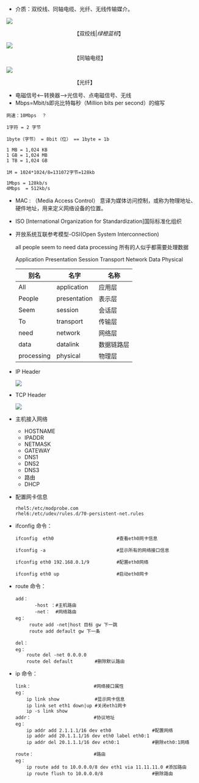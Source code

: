 - 介质：双绞线、同轴电缆、光纤、无线传输媒介。



![](https://mmbiz.qpic.cn/mmbiz_jpg/4iaE7bB4HCjcACBLHAKHh1Pb3iagm8lC0vwoXlWcRh0IVNicU2rIhRdEn277IsJ7gVJl6EfHib4xqlMw2gSdwCnrew/0?wx_fmt=jpeg)

&nbsp;&nbsp;&nbsp;&nbsp;&nbsp;&nbsp;&nbsp;&nbsp;&nbsp;&nbsp;&nbsp;&nbsp;&nbsp;&nbsp;&nbsp;&nbsp;&nbsp;&nbsp;&nbsp;&nbsp;&nbsp;&nbsp;&nbsp;&nbsp;&nbsp;&nbsp;&nbsp;&nbsp;&nbsp;&nbsp;&nbsp;&nbsp;&nbsp;&nbsp;&nbsp;&nbsp;&nbsp;&nbsp;&nbsp;&nbsp;&nbsp;&nbsp;&nbsp;&nbsp;&nbsp;【双绞线|*绿橙蓝棕*】

![](https://mmbiz.qpic.cn/mmbiz_jpg/4iaE7bB4HCjcACBLHAKHh1Pb3iagm8lC0vxmAkOicPcPhwF2nnT1k3L0mlqJBu1QkBedOSdO4kDkia4KBpjicibjLlEw/0?wx_fmt=jpeg)

&nbsp;&nbsp;&nbsp;&nbsp;&nbsp;&nbsp;&nbsp;&nbsp;&nbsp;&nbsp;&nbsp;&nbsp;&nbsp;&nbsp;&nbsp;&nbsp;&nbsp;&nbsp;&nbsp;&nbsp;&nbsp;&nbsp;&nbsp;&nbsp;&nbsp;&nbsp;&nbsp;&nbsp;&nbsp;&nbsp;&nbsp;&nbsp;&nbsp;&nbsp;&nbsp;&nbsp;&nbsp;&nbsp;&nbsp;&nbsp;&nbsp;&nbsp;&nbsp;&nbsp;&nbsp;【同轴电缆】

![](https://mmbiz.qpic.cn/mmbiz_jpg/4iaE7bB4HCjcACBLHAKHh1Pb3iagm8lC0v2Ac6jfDlpCicibVtxbIcEiaLsYmZaJ96ov2uuGA9A3OqQVcuucDqqRPBg/0?wx_fmt=jpeg)

&nbsp;&nbsp;&nbsp;&nbsp;&nbsp;&nbsp;&nbsp;&nbsp;&nbsp;&nbsp;&nbsp;&nbsp;&nbsp;&nbsp;&nbsp;&nbsp;&nbsp;&nbsp;&nbsp;&nbsp;&nbsp;&nbsp;&nbsp;&nbsp;&nbsp;&nbsp;&nbsp;&nbsp;&nbsp;&nbsp;&nbsp;&nbsp;&nbsp;&nbsp;&nbsp;&nbsp;&nbsp;&nbsp;&nbsp;&nbsp;&nbsp;&nbsp;&nbsp;&nbsp;&nbsp;【光纤】

- 电磁信号<——转换器——>光信号、点电磁信号、无线
- Mbps=Mbit/s即兆比特每秒（Million bits per second）的缩写

```
网速：10Mbps  ？

1字符 = 2 字节

1byte（字节） = 8bit（位） == 1byte = 1b

1 MB = 1,024 KB
1 GB = 1,024 MB
1 TB = 1,024 GB

1M = 1024*1024/8=131072字节=128kb

1Mbps = 128kb/s
4Mbps  = 512kb/s

```

- MAC : （Media Access Control）  意译为媒体访问控制，或称为物理地址、硬件地址，用来定义网络设备的位置。


- ISO [International Organization for Standardization]国际标准化组织

- 开放系统互联参考模型-OSI(Open System Interconnection)

    all people seem to need data processing 所有的人似乎都需要处理数据 

    Application Presentation Session Transport Network Data Physical
    
    |<center>别名</center>|<center>名字</center>|<center>名称</center>|
    |-----------------|---------------------|-------------------------| 
    |All            |      application      |                    应用层|
    |People         |   presentation        |               表示层     |
    |Seem             |session                |                   会话层|
    |To                |  transport           |                  传输层|
    |need             |  network              |                 网络层|
    |data            |   datalink             |                  数据链路层|
    |processing     |physical                 |               物理层|

- IP Header

    ![](https://mmbiz.qpic.cn/mmbiz_png/4iaE7bB4HCjcACBLHAKHh1Pb3iagm8lC0vzpsibV893SG1rdlJiaoFPIyMByLfkyoQbkibPDtEGBk9iar8Vibc5faaa6w/0?wx_fmt=png)

- TCP Header

    ![](https://mmbiz.qpic.cn/mmbiz_png/4iaE7bB4HCjcACBLHAKHh1Pb3iagm8lC0v07lY4Q6LDYLOwhellIFyBnCicsPibDOhcWiaYBBVQYVXe1giaCNCbZTibuQ/0?wx_fmt=png)

- 主机接入网络

    - HOSTNAME
    - IPADDR
    - NETMASK
    - GATEWAY
    - DNS1
    - DNS2
    - DNS3
    - 路由
    - DHCP

- 配置网卡信息

    ```
    rhel5:/etc/modprobe.com
    rhel6:/etc/udev/rules.d/70-persistent-net.rules
    ```

- ifconfig 命令：

    ```
    ifconfig  eth0                       #查看eth0网卡信息
    
    ifconfig -a                          #显示所有的网络接口信息
    
    ifconfig eth0 192.168.0.1/9          #配置eth0网络
    
    ifconfig eth0 up                     #启动eth0网卡
    ```
- route 命令：

    ```
	add：
	       -host ：#主机路由
	       -net：  #网络路由
	eg：
	     route add -net|host 目标 gw 下一跳
	     route add default gw 下一条

	del：
	eg：
        route del -net 0.0.0.0
	    route del default        #删除默认路由
    ```

- ip 命令：
    ```
	link：                       #网络接口属性
	eg：
	    ip link show             #显示网卡信息
	    ip link set eth1 down|up #关闭eth1网卡
        ip -s link show
	addr：                       #协议地址
	eg：
	    ip addr add 2.1.1.1/16 dev eth0               #配置网络
        ip addr add 20.1.1.1/16 dev eth0 label eth0:1
        ip addr del 20.1.1.1/16 dev eth0:1            #删除eth0:1网络

	route：                      #路由
	eg：
        ip route add to 10.0.0.0/8 dev eth1 via 11.11.11.0 #添加路由
        ip route flush to 10.0.0.0/8                  #删除路由

    ```